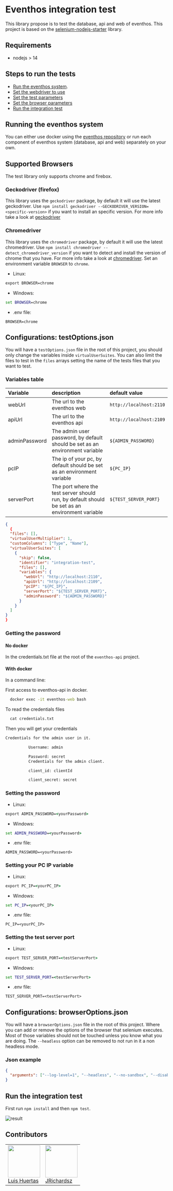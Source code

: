 # Eventhos integration test

This library propose is to test the database, api and web of eventhos. This project is based on the [selenium-nodejs-starter](https://github.com/usil/selenium-nodejs-starter) library.

## Requirements

- nodejs > 14

## Steps to run the tests

- [Run the eventhos system](#running-the-eventhos-system).
- [Set the webdriver to use](#supported-browsers)
- [Set the test parameters](#variables-table)
- [Set the browser parameters](#json-example)
- [Run the integration test](#run-the-integration-test)

## Running the eventhos system

You can either use docker using the [eventhos repository](https://github.com/usil/eventhos) or run each component of eventhos system (database, api and web) separately on your own.

## Supported Browsers

The test library only supports chrome and firebox.

### Geckodriver (firefox)

This library uses the `geckodriver` package, by default it will use the latest geckodriver. Use `npm install geckodriver --GECKODRIVER_VERSION=<specific-version>` if you want to install an specific version. For more info take a look at [geckodriver](https://www.npmjs.com/package/geckodriver/)

### Chromedriver

This library uses the `chromedriver` package, by default it will use the latest chromedriver. Use `npm install chromedriver --detect_chromedriver_version` if you want to detect and install the version of chrome that you have. For more info take a look at [chromedriver](https://www.npmjs.com/package/). Set an environment variable `BROWSER` to `chrome`.

- Linux:

```cmd
export BROWSER=chrome
```

- Windows:

```cmd
set BROWSER=chrome
```

- .env file:

```text
BROWSER=chrome
```

## Configurations: testOptions.json

You will have a `testOptions.json` file in the root of this project, you should only change the variables inside `virtualUserSuites`. You can also limit the files to test in the `files` arrays setting the name of the tests files that you want to test.

### Variables table

| Variable      | description                                                                                    | default value           |
| :------------ | :--------------------------------------------------------------------------------------------- | :---------------------- |
| webUrl        | The url to the eventhos web                                                                    | `http://localhost:2110` |
| apiUrl        | The url to the eventhos api                                                                    | `http://localhost:2109` |
| adminPassword | The admin user password, by default should be set as an environment variable                   | `${ADMIN_PASSWORD}`     |
| pcIP          | The ip of your pc, by default should be set as an environment variable                         | `${PC_IP}`              |
| serverPort    | The port where the test server should run, by default should be set as an environment variable | `${TEST_SERVER_PORT}`   |

```json
{
  {
  "files": [],
  "virtualUserMultiplier": 1,
  "customColumns": ["Type", "Name"],
  "virtualUserSuites": [
    {
      "skip": false,
      "identifier": "integration-test",
      "files": [],
      "variables": {
        "webUrl": "http://localhost:2110",
        "apiUrl": "http://localhost:2109",
        "pcIP": "${PC_IP}",
        "serverPort": "${TEST_SERVER_PORT}",
        "adminPassword": "${ADMIN_PASSWORD}"
      }
    }
  ]
}
}
```

### Getting the password

#### No docker

In the credentials.txt file at the root of the `eventhos-api` project.

#### With docker

In a command line:

First access to eventhos-api in docker.

```cmd
  docker exec -it eventhos-web bash
```

To read the credentials files

```cmd
  cat credentials.txt
```

Then you will get your credentials

```txt
Credentials for the admin user in it.

          Username: admin

          Password: secret
          Credentials for the admin client.

          client_id: clientId

          client_secret: secret
```

### Setting the password

- Linux:

```cmd
export ADMIN_PASSWORD=<yourPassword>
```

- Windows:

```cmd
set ADMIN_PASSWORD=<yourPassword>
```

- .env file:

```text
ADMIN_PASSWORD=<yourPassword>
```

### Setting your PC IP variable

- Linux:

```cmd
export PC_IP=<yourPC_IP>
```

- Windows:

```cmd
set PC_IP=<yourPC_IP>
```

- .env file:

```text
PC_IP=<yourPC_IP>
```

### Setting the test server port

- Linux:

```cmd
export TEST_SERVER_PORT=<testServerPort>
```

- Windows:

```cmd
set TEST_SERVER_PORT=<testServerPort>
```

- .env file:

```text
TEST_SERVER_PORT=<testServerPort>
```

## Configurations: browserOptions.json

You will have a `browserOptions.json` file in the root of this project. Where you can add or remove the options of the browser that selenium executes. Most of those variables should not be touched unless you know what you are doing. The `--headless` option can be removed to not run in it a non headless mode.

### Json example

```json
{
  "arguments": ["--log-level=1", "--headless", "--no-sandbox", "--disable-gpu"]
}
```

## Run the integration test

First run `npm install` and then `npm test`.

![result](https://i.ibb.co/1QHykGN/test-Result.jpg)

## Contributors

<table>
  <tbody>
    <td>
      <img src="https://i.ibb.co/88Tp6n5/Recurso-7.png" width="100px;"/>
      <br />
      <label><a href="https://github.com/TacEtarip">Luis Huertas</a></label>
      <br />
    </td>
    <td>
      <img src="https://avatars0.githubusercontent.com/u/3322836?s=460&v=4" width="100px;"/>
      <br />
      <label><a href="http://jrichardsz.github.io/">JRichardsz</a></label>
      <br />
    </td>
  </tbody>
</table>
